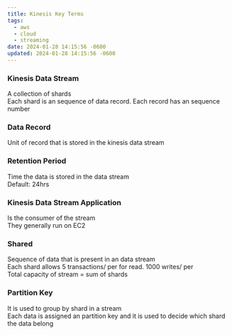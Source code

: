 ```yaml
---
title: Kinesis Key Terms
tags:
  - aws
  - cloud
  - streaming
date: 2024-01-28 14:15:56 -0600
updated: 2024-01-28 14:15:56 -0600
---
```


### Kinesis Data Stream

A collection of shards  
Each shard is an sequence of data record. Each record has an sequence number

### Data Record

Unit of record that is stored in the kinesis data stream

### Retention Period

Time the data is stored in the data stream  
Default: 24hrs

### Kinesis Data Stream Application

Is the consumer of the stream  
They generally run on EC2

### Shared

Sequence of data that is present in an data stream  
Each shard allows 5 transactions/ per for read. 1000 writes/ per  
Total capacity of stream = sum of shards

### Partition Key

It is used to group by shard in a stream  
Each data is assigned an partition key and it is used to decide which shard the data belong
